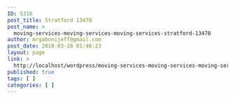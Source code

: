 ```yaml
---
ID: 5316
post_title: Stratford 13470
post_name: >
  moving-services-moving-services-moving-services-stratford-13470
author: mrgabonijeff@gmail.com
post_date: 2018-03-28 01:46:23
layout: page
link: >
  http://localhost/wordpress/moving-services-moving-services-moving-services-stratford-13470/
published: true
tags: [ ]
categories: [ ]
---
```

